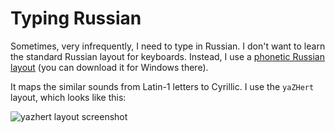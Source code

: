 # Typing Russian

Sometimes, very infrequently, I need to type in Russian. I don't want to learn the standard Russian layout for keyboards. Instead, I use a [phonetic Russian layout](https://winrus.com/kbd_e.htm) (you can download it for Windows there).

It maps the similar sounds from Latin-1 letters to Cyrillic. I use the `yaZHert` layout, which looks like this:

![yazhert layout screenshot](https://winrus.com/yazhert.gif)

